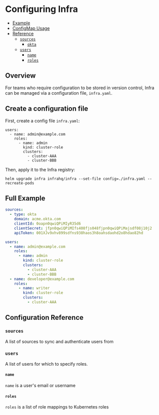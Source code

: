 # Configuring Infra

* [Example](#example)
* [ConfigMap Usage](#configmap-usage)
* [Reference](#reference)
  * [`sources`](#sources)
    * [`okta`](#okta)
  * [`users`](#users)
    * [`name`](#user)
    * [`roles`](#roles)

## Overview

For teams who require configuration to be stored in version control, Infra can be managed via a configuration file, `infra.yaml`.

## Create a configuration file

First, create a config file `infra.yaml`:

```
users:
  - name: admin@example.com
    roles:
      - name: admin
        kind: cluster-role
        clusters:
          - cluster-AAA
          - cluster-BBB
```

Then, apply it to the Infra registry:

```
helm upgrade infra infrahq/infra --set-file config=./infra.yaml --recreate-pods
```

## Full Example

```yaml
sources:
  - type: okta
    domain: acme.okta.com
    clientId: 0oapn0qwiQPiMIyR35d6
    clientSecret: jfpn0qwiQPiMIfs408fjs048fjpn0qwiQPiMajsdf08j10j2
    apiToken: 001XJv9xhv899sdfns938haos3h8oahsdaohd2o8hdao82hd

users:
  - name: admin@example.com
    roles:
      - name: admin
        kind: cluster-role
        clusters:
          - cluster-AAA
          - cluster-BBB
  - name: developer@example.com
    roles:
      - name: writer
        kind: cluster-role
        clusters:
          - cluster-AAA
```

## Configuration Reference

### `sources`

A list of sources to sync and authenticate users from

### `users`

A list of users for which to specify roles.

#### `name`

`name` is a user's email or username

#### `roles`

`roles` is a list of role mappings to Kubernetes roles
